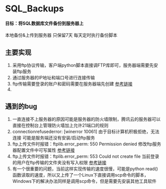 # SQL_Backups
#### 目标：将SQL数据库文件备份到服务器上
本地备份&上传到服务器 只保留7天
每天定时执行备份脚本

## 主要实现
1. 采用ftp协议传输，客户端python脚本直接调FTP库即可，服务器端需要先安装ftp服务
2. 通过服务器的IP地址和端口号进行连接传输
3. ftp传输需要登录的账户和密码需要在服务器端先创建  [参考链接](https://blog.csdn.net/weixin_32280593/article/details/116686808?utm_medium=distribute.pc_relevant.none-task-blog-2~default~baidujs_baidulandingword~default-0.no_search_link&spm=1001.2101.3001.4242![image](https://user-images.githubusercontent.com/49605109/133544299-4a5961b9-83b4-43c5-b6b3-b8e0f83b9122.png))
4. 

## 遇到的bug
1. 一直连接不上服务器的原因可能是服务器的防火墙限制，腾讯云的服务器可以直接在控制台上管理防火墙加上允许21端口的规则
2. connectionrefusederror: [winerror 10061] 由于目标计算机积极拒绝，无法连接    可能是服务端还没有安装/启动ftp服务
3. ftp上传文件时报错：ftplib.error_perm: 550 Permission denied   修改ftp服务器配置文件中可写属性  [参考链接](https://blog.csdn.net/xiemanR/article/details/53325111)
4. ftp上传文件时报错：ftplib.error_perm: 553 Could not create file    当前登录的用户在ftp传输的文件夹没有写入权限 [参考链接](https://blog.csdn.net/weixin_30274627/article/details/98071355)
5. 有一个很重要的问题，当前这样实现传输的速度很慢，可能是python read()函数读取的速度，所以又上传了一个Linux下直接调用scp命令的脚本，Windows下的解决办法同样是调用scp命令，但是需要先安装其他工具软件

